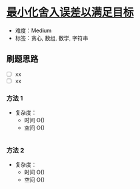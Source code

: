 # [最小化舍入误差以满足目标](https://leetcode-cn.com/problems/minimize-rounding-error-to-meet-target/)

- 难度：Medium
- 标签：贪心, 数组, 数学, 字符串

## 刷题思路

- [ ] xx
- [ ] xx

### 方法 1

- 复杂度：
    - 时间 O()
    - 空间 O()

``` js

```

### 方法 2

- 复杂度：
    - 时间 O()
    - 空间 O()

``` js

```
